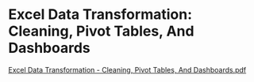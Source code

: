 # Excel Data Transformation: Cleaning, Pivot Tables, And Dashboards
[Excel Data Transformation - Cleaning, Pivot Tables, And Dashboards.pdf](https://github.com/user-attachments/files/15906924/Excel.Data.Transformation.-.Cleaning.Pivot.Tables.And.Dashboards.pdf)
